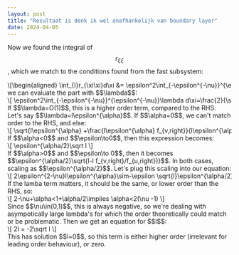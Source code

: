 ```yaml
---
layout: post
title: "Resultaat is denk ik wel onafhankelijk van boundary layer"
date: 2024-04-05
---
```

<style>
.math-container {
    max-width: 100%; /* Set a maximum width to prevent it from expanding the page */
    overflow-x: auto; /* Enable horizontal scrolling */
    white-space: nowrap; /* Prevent the text from wrapping */
}
</style>
Now we found the integral of $$r_{\xi\xi}$$, which we match to the conditions found from the fast subsystem:
<div class="math-container">\[\begin{aligned}
\int_{I}r_{\xi\xi}d\xi &= \epsilon^2\int_{-\epsilon^{-\nu}}^{\epsilon^{-\nu}}[\lambda  + f_u(u_0,v_0)s_{inner}+f_v(u_0,v_0)]d\xi\\
&= -\epsilon \sqrt{\lambda +\frac{\lambda f_{v,right}}{\lambda-f_{u,right}}}-\epsilon \sqrt{\lambda +\frac{\lambda f_{v,left}}{\lambda-f_{u,left}}}
\end{aligned}\]</div>
we can evaluate the part with $$\lambda$$:
<div class="math-container">\[
\epsilon^2\int_{-\epsilon^{-\nu}}^{\epsilon^{-\nu}}\lambda d\xi=\frac{2}{\sqrt{\epsilon}}\lambda  = 2\epsilon^{2-\nu} \lambda
\]</div>
If $$\lambda=O(1)$$, this is a higher order term, compared to the RHS. Let's say $$\lambda=l\epsilon^{\alpha}$$. If $$\alpha=0$$, we can't match order to the RHS, and else:
<div class="math-container">\[
\sqrt{l\epsilon^{\alpha} +\frac{l\epsilon^{\alpha} f_{v,right}}{l\epsilon^{\alpha}-f_{u,right}}}=\epsilon^{\alpha/2}\sqrt{l +\frac{l f_{v,right}}{l\epsilon^{\alpha}-f_{u,right}}}
\]</div>
If $$\alpha<0$$ and $$\epsilon\to0$$, then this expression becomes:
<div class="math-container">\[
\epsilon^{\alpha/2}\sqrt l
\]</div>
If $$\alpha>0$$ and $$\epsilon\to 0$$, then it becomes $$\epsilon^{\alpha/2}\sqrt{l-l f_{v,right}/f_{u,right})}$$. In both cases, scaling as $$\epsilon^{\alpha/2}$$. Let's plug this scaling into our equation:
<div class="math-container">\[
2\epsilon^{2-\nu}l\epsilon^{\alpha}\sim-\epsilon \sqrt{l}\epsilon^{\alpha/2}
\]</div>
If the lamba term matters, it should be the same, or lower order than the RHS, so:
<div class="math-container">\[
2-\nu+\alpha<1+\alpha/2\implies \alpha<2(\nu -1)
\]</div>
Since $$\nu\in(0,1)$$, this is always negative, so we're dealing with asympotically large lambda's for which the order theoretically could match or be problematic. Then we get an equation for $$l$$:
<div class="math-container">\[
2l = -2\sqrt l
\]</div>
This has solution $$l=0$$, so this term is either higher order (irrelevant for leading order behaviour), or zero. 